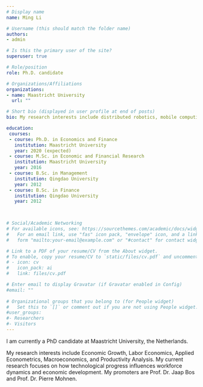 ```yaml
---
# Display name
name: Ming Li

# Username (this should match the folder name)
authors:
- admin

# Is this the primary user of the site?
superuser: true

# Role/position
role: Ph.D. candidate 

# Organizations/Affiliations
organizations:
- name: Maastricht University
  url: ""

# Short bio (displayed in user profile at end of posts)
bio: My research interests include distributed robotics, mobile computing and programmable matter.

education:
 courses:
 - course: Ph.D. in Economics and Finance
   institution: Maastricht University
   year: 2020 (expected)
 - course: M.Sc. in Economic and Financial Research
   institution: Maastricht University
   year: 2016
 - course: B.Sc. in Management
   institution: Qingdao University
   year: 2012
 - course: B.Sc. in Finance
   institution: Qingdao University
   year: 2012
   


# Social/Academic Networking
# For available icons, see: https://sourcethemes.com/academic/docs/widgets/#icons
#   For an email link, use "fas" icon pack, "envelope" icon, and a link in the
#   form "mailto:your-email@example.com" or "#contact" for contact widget.

# Link to a PDF of your resume/CV from the About widget.
# To enable, copy your resume/CV to `static/files/cv.pdf` and uncomment the lines below.  
# - icon: cv
#   icon_pack: ai
#   link: files/cv.pdf

# Enter email to display Gravatar (if Gravatar enabled in Config)
#email: ""
  
# Organizational groups that you belong to (for People widget)
#   Set this to `[]` or comment out if you are not using People widget.  
#user_groups:
#- Researchers
#- Visitors
---
```


I am currently a PhD candidate at Maastricht University, the Netherlands.

My research interests include Economic Growth, Labor Economics, Applied Econometrics, Macroeconomics, and Productivity Analysis. My current research focuses on  how technological progress influences workforce dynamics and economic development. My promoters are  Prof. Dr.  Jaap Bos and Prof. Dr. Pierre Mohnen. 
